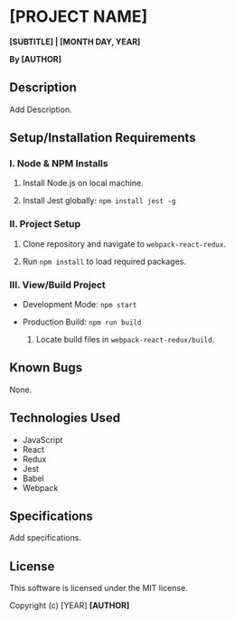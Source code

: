 # [PROJECT NAME]

**[SUBTITLE] | [MONTH DAY, YEAR]**

**By [AUTHOR]**

## Description

Add Description.

## Setup/Installation Requirements

### I. Node & NPM Installs

1. Install Node.js on local machine.

2. Install Jest globally: `npm install jest -g`

### II. Project Setup

1. Clone repository and navigate to `webpack-react-redux`.

2. Run `npm install` to load required packages.

### III. View/Build Project

- Development Mode: `npm start`

- Production Build: `npm run build`

  1. Locate build files in `webpack-react-redux/build`.

## Known Bugs

None.

## Technologies Used

- JavaScript
- React
- Redux
- Jest
- Babel
- Webpack

## Specifications

Add specifications.

## License

This software is licensed under the MIT license.

Copyright (c) [YEAR] **[AUTHOR]**
